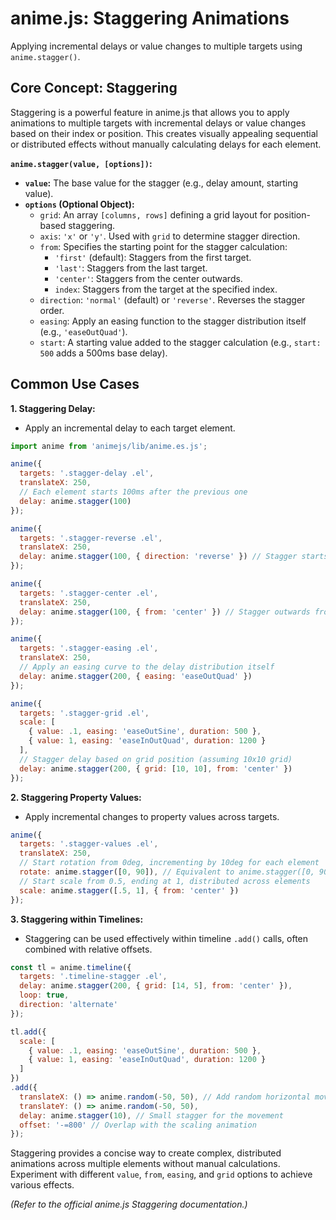 # anime.js: Staggering Animations

Applying incremental delays or value changes to multiple targets using `anime.stagger()`.

## Core Concept: Staggering

Staggering is a powerful feature in anime.js that allows you to apply animations to multiple targets with incremental delays or value changes based on their index or position. This creates visually appealing sequential or distributed effects without manually calculating delays for each element.

**`anime.stagger(value, [options])`:**

*   **`value`:** The base value for the stagger (e.g., delay amount, starting value).
*   **`options` (Optional Object):**
    *   `grid`: An array `[columns, rows]` defining a grid layout for position-based staggering.
    *   `axis`: `'x'` or `'y'`. Used with `grid` to determine stagger direction.
    *   `from`: Specifies the starting point for the stagger calculation:
        *   `'first'` (default): Staggers from the first target.
        *   `'last'`: Staggers from the last target.
        *   `'center'`: Staggers from the center outwards.
        *   `index`: Staggers from the target at the specified index.
    *   `direction`: `'normal'` (default) or `'reverse'`. Reverses the stagger order.
    *   `easing`: Apply an easing function to the stagger distribution itself (e.g., `'easeOutQuad'`).
    *   `start`: A starting value added to the stagger calculation (e.g., `start: 500` adds a 500ms base delay).

## Common Use Cases

**1. Staggering Delay:**

*   Apply an incremental delay to each target element.

```javascript
import anime from 'animejs/lib/anime.es.js';

anime({
  targets: '.stagger-delay .el',
  translateX: 250,
  // Each element starts 100ms after the previous one
  delay: anime.stagger(100)
});

anime({
  targets: '.stagger-reverse .el',
  translateX: 250,
  delay: anime.stagger(100, { direction: 'reverse' }) // Stagger starts from the last element
});

anime({
  targets: '.stagger-center .el',
  translateX: 250,
  delay: anime.stagger(100, { from: 'center' }) // Stagger outwards from the center
});

anime({
  targets: '.stagger-easing .el',
  translateX: 250,
  // Apply an easing curve to the delay distribution itself
  delay: anime.stagger(200, { easing: 'easeOutQuad' })
});

anime({
  targets: '.stagger-grid .el',
  scale: [
    { value: .1, easing: 'easeOutSine', duration: 500 },
    { value: 1, easing: 'easeInOutQuad', duration: 1200 }
  ],
  // Stagger delay based on grid position (assuming 10x10 grid)
  delay: anime.stagger(200, { grid: [10, 10], from: 'center' })
});
```

**2. Staggering Property Values:**

*   Apply incremental changes to property values across targets.

```javascript
anime({
  targets: '.stagger-values .el',
  translateX: 250,
  // Start rotation from 0deg, incrementing by 10deg for each element
  rotate: anime.stagger([0, 90]), // Equivalent to anime.stagger([0, 90], { from: 'first' })
  // Start scale from 0.5, ending at 1, distributed across elements
  scale: anime.stagger([.5, 1], { from: 'center' })
});
```

**3. Staggering within Timelines:**

*   Staggering can be used effectively within timeline `.add()` calls, often combined with relative offsets.

```javascript
const tl = anime.timeline({
  targets: '.timeline-stagger .el',
  delay: anime.stagger(200, { grid: [14, 5], from: 'center' }),
  loop: true,
  direction: 'alternate'
});

tl.add({
  scale: [
    { value: .1, easing: 'easeOutSine', duration: 500 },
    { value: 1, easing: 'easeInOutQuad', duration: 1200 }
  ]
})
.add({
  translateX: () => anime.random(-50, 50), // Add random horizontal movement after scaling
  translateY: () => anime.random(-50, 50),
  delay: anime.stagger(10), // Small stagger for the movement
  offset: '-=800' // Overlap with the scaling animation
});
```

Staggering provides a concise way to create complex, distributed animations across multiple elements without manual calculations. Experiment with different `value`, `from`, `easing`, and `grid` options to achieve various effects.

*(Refer to the official anime.js Staggering documentation.)*